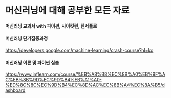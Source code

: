 # 머신러닝에 대해 공부한 모든 자료

#### 머신러닝 교과서 with 파이썬, 사이킷런, 텐서플로

#### 머신러닝 단기집중과정
https://developers.google.com/machine-learning/crash-course?hl=ko

#### 머신러닝 이론 및 파이썬 실습
https://www.inflearn.com/course/%EB%A8%B8%EC%8B%A0%EB%9F%AC%EB%8B%9D%EC%9D%B4%EB%A1%A0-%ED%8C%8C%EC%9D%B4%EC%8D%AC%EC%8B%A4%EC%8A%B5/dashboard
